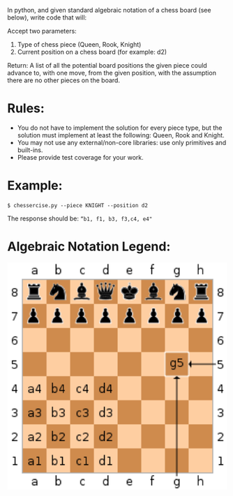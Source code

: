 In python, and given standard algebraic notation of a chess board (see below), write code that will:

Accept two parameters:
1.	Type of chess piece (Queen, Rook, Knight)
2.	Current position on a chess board (for example: d2)

Return:
	A list of all the potential board positions the given piece could advance to, with one move, from the given position, with the assumption there are no other pieces on the board.

# Rules:
- You do not have to implement the solution for every piece type, but the solution must implement at least the following: Queen, Rook and Knight.
- You may not use any external/non-core libraries: use only primitives and built-ins.
- Please provide test coverage for your work.

# Example:
`$ chessercise.py --piece KNIGHT --position d2`

The response should be:  `“b1, f1, b3, f3,c4, e4"`

# Algebraic Notation Legend: 
![Algebric notation](https://github.com/Divyapuja/Chess/blob/master/AlgebricNotation.png)
